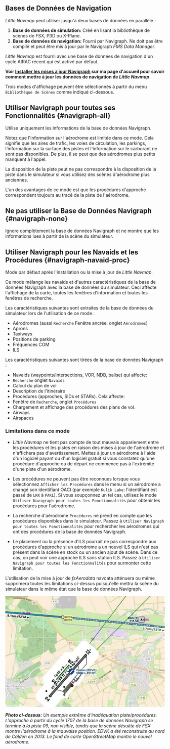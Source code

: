## Bases de Données de Navigation

_Little Navmap_ peut utiliser jusqu'à deux bases de données en parallèle :

1. **Base de données de simulation:** Créé en lisant la bibliothèque de scènes de FSX, P3D ou X-Plane.
2. **Base de données de navigation:** Fourni par Navigraph. Ne doit pas être compilé et peut être mis à jour par le Navigraph _FMS Data Manager_.

_Little Navmap_ est fourni avec une base de données de navigation d'un cycle AIRAC récent qui est activé par défaut.

**Voir [Installer les mises à jour Navigraph](https://albar965.github.io/littlenavmap_navigraph.html) sur ma page d'accueil pour savoir comment mettre à jour les données de navigation de _Little Navmap_.**

Trois modes d'affichage peuvent être sélectionnés à partir du menu `Bibliothèque de Scènes` comme indiqué ci-dessous.

## Utiliser Navigraph pour toutes ses Fonctionnalités {#navigraph-all}

Utilise uniquement les informations de la base de données Navigraph.

Notez que l'information sur l'aérodrome est limitée dans ce mode. Cela signifie que les aires de trafic, les voies de circulation, les parkings, l'information sur la surface des pistes et l'information sur le carburant ne sont pas disponibles. De plus, il se peut que des aérodromes plus petits manquent à l'appel.

La disposition de la piste peut ne pas correspondre à la disposition de la piste dans le simulateur si vous utilisez des scènes d'aérodrome plus anciennes.

L'un des avantages de ce mode est que les procédures d'approche correspondent toujours au tracé de la piste de l'aérodrome.

## Ne pas utiliser la Base de Données Navigraph {#navigraph-none}

Ignore complètement la base de données Navigraph et ne montre que les informations lues à partir de la scène du simulateur.

## Utiliser Navigraph pour les Navaids et les Procédures {#navigraph-navaid-proc}

Mode par défaut après l'installation ou la mise à jour de _Little Navmap_.

Ce mode mélange les navaids et d'autres caractéristiques de la base de données Navigraph avec la base de données du simulateur. Ceci affecte l'affichage de la carte, toutes les fenêtres d'information et toutes les fenêtres de recherche.

Les caractéristiques suivantes sont extraites de la base de données du simulateur lors de l'utilisation de ce mode :

* Aérodromes \(aussi `Recherche` Fenêtre ancrée, onglet `Aérodromes`\)
* Aprons
* Taxiways
* Positions de parking
* Fréquences COM
* ILS

Les caractéristiques suivantes sont tirées de la base de données Navigraph :

* Navaids \(waypoints/intersections, VOR, NDB, balise\) qui affecte:
 * `Recherche` onglet `Navaids`
 * Calcul du plan de vol
 * Description de l'itinéraire
* Procédures \(approches, SIDs et STARs\). Cela affecte:
 * Fenêtre de `Recherche`, onglet `Procédures`
 *  Chargement et affichage des procédures des plans de vol.
* Airways
* Airspaces

### Limitations dans ce mode

* _Little Navmap_ ne tient pas compte de tout mauvais appariement entre les procédures et les pistes en raison des mises à jour de l'aérodrome et n'affichera pas d'avertissement. Mettez à jour un aérodrome à l'aide d'un logiciel payant ou d'un logiciel gratuit si vous constatez qu'une procédure d'approche ou de départ ne commence pas à l'extrémité d'une piste d'un aérodrome.
* Les procédures ne peuvent pas être reconnues lorsque vous sélectionnez `Afficher les Procédures` dans le menu si un aérodrome a changé son identifiant OACI \(par exemple `Kulik Lake`: l'identifiant est passé de `LKK` à `PAKL`\). Si vous soupçonnez un tel cas, utilisez le mode `Utiliser Navigraph pour toutes les Fonctionnalités` pour obtenir les procédures pour l'aérodrome.
* La recherche d'aérodrome `Procédures` ne prend en compte que les procédures disponibles dans le simulateur. Passez à `Utiliser Navigraph pour toutes les Fonctionnalités` pour rechercher les aérodromes qui ont des procédures de la base de données Navigraph.

* Le placement ou la présence d'ILS pourrait ne pas correspondre aux procédures d'approche si un aérodrome a un nouvel ILS qui n'est pas présent dans la scène en stock ou un ancien ajout de scène. Dans ce cas, on peut voir une approche ILS sans station ILS. Passez à `Utiliser Navigraph pour toutes les Fonctionnalités` pour surmonter cette limitation.

L'utilisation de la mise à jour de _fsAerodata_ navdata atténuera ou même supprimera toutes les limitations ci-dessus puisqu'elle mettra la scène du simulateur dans le même état que la base de données Navigraph.

![Approach Procedure Mismatch](../images/procedure_mismatch.jpg "Approach Procedure Mismatch")

_**Photo ci-dessus:** Un exemple extrême d'inadéquation piste/procédures. L'approche à partir du cycle 1707 de la base de données Navigraph se termine à la piste 09, non visible, tandis que la scène désuète de FSX montre l'aérodrome à la mauvaise position. EDVK a été reconstruite au nord de Calden en 2013. Le fond de carte OpenStreetMap montre le nouvel aérodrome._ 

